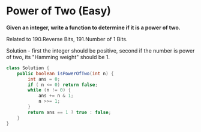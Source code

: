 # Power of Two (Easy)

**Given an integer, write a function to determine if it is a power of two.**

Related to 190.Reverse Bits, 191.Number of 1 Bits.

Solution - first the integer should be positive, second if the number is power of two, its "Hamming weight" should be 1.

```java
class Solution {
    public boolean isPowerOfTwo(int n) {
        int ans = 0;
        if ( n <= 0) return false;
        while (n != 0) {
            ans += n & 1;
            n >>= 1;
        }
        return ans == 1 ? true : false;
    }
}
```
